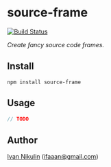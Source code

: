 # source-frame
[![Build Status](https://api.travis-ci.org/inikulin/source-frame.svg)](https://travis-ci.org/inikulin/source-frame)

*Create fancy source code frames.*


## Install
```
npm install source-frame
```

## Usage
```js
// TODO
```

## Author
[Ivan Nikulin](https://github.com/inikulin) (ifaaan@gmail.com)
